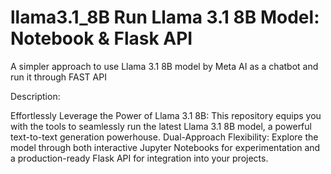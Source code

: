 # llama3.1_8B Run Llama 3.1 8B Model: Notebook & Flask API
A simpler approach to use Llama 3.1 8B model by Meta AI as a chatbot and run it through FAST API

Description:

Effortlessly Leverage the Power of Llama 3.1 8B: This repository equips you with the tools to seamlessly run the latest Llama 3.1 8B model, a powerful text-to-text generation powerhouse.
Dual-Approach Flexibility: Explore the model through both interactive Jupyter Notebooks for experimentation and a production-ready Flask API for integration into your projects.


